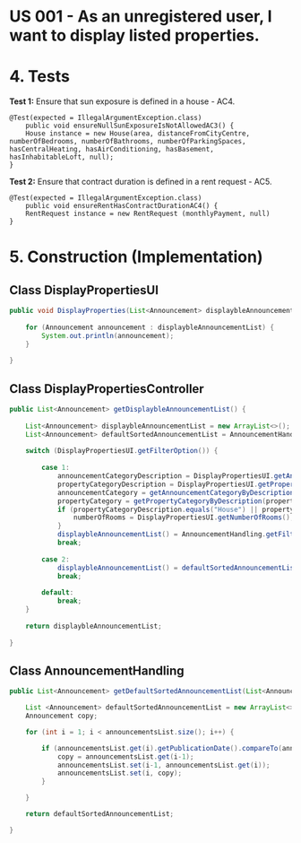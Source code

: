 # US 001 - As an unregistered user, I want to display listed properties. 

# 4. Tests 

**Test 1:** Ensure that sun exposure is defined in a house - AC4.

	@Test(expected = IllegalArgumentException.class)
		public void ensureNullSunExposureIsNotAllowedAC3() {
		House instance = new House(area, distanceFromCityCentre, numberOfBedrooms, numberOfBathrooms, numberOfParkingSpaces, hasCentralHeating, hasAirConditioning, hasBasement, hasInhabitableLoft, null);
	}
	

**Test 2:** Ensure that contract duration is defined in a rent request - AC5.

	@Test(expected = IllegalArgumentException.class)
		public void ensureRentHasContractDurationAC4() {
        RentRequest instance = new RentRequest (monthlyPayment, null)
	}


# 5. Construction (Implementation)


## Class DisplayPropertiesUI

```java
public void DisplayProperties(List<Announcement> displaybleAnnouncementList) {
    
    for (Announcement announcement : displaybleAnnouncementList) {
        System.out.println(announcement);
    }
    
}
```


## Class DisplayPropertiesController 

```java
public List<Announcement> getDisplaybleAnnouncementList() {
    
    List<Announcement> displaybleAnnouncementList = new ArrayList<>();
    List<Announcement> defaultSortedAnnouncementList = AnnouncementHandling.getDefaultSortedAnnouncementList();
    
    switch (DisplayPropertiesUI.getFilterOption()) {
    
        case 1: 
            announcementCategoryDescription = DisplayPropertiesUI.getAnnouncementCategoryDescription();
            propertyCategoryDescription = DisplayPropertiesUI.getPropertyCategoryDescription();
            announcementCategory = getAnnouncementCategoryByDescription(announcementCategoryDescription);
            propertyCategory = getPropertyCategoryByDescription(propertyCategoryDescription);
            if (propertyCategoryDescription.equals("House") || propertyCategoryDescription.equals("Apartment")) {
                numberOfRooms = DisplayPropertiesUI.getNumberOfRooms();    
            }       
            displaybleAnnouncementList() = AnnouncementHandling.getFilteredAnnouncementList(defaultSortedAnnouncementList, announcementCategory, propertyCategory, numberOfRooms);
            break;
            
        case 2:
            displaybleAnnouncementList() = defaultSortedAnnouncementList();
            break;
            
        default:
            break;
    }
    
    return displaybleAnnouncementList;
    
}
```


## Class AnnouncementHandling

```java
public List<Announcement> getDefaultSortedAnnouncementList(List<Announcement> announcementsList) {

    List <Announcement> defaultSortedAnnouncementList = new ArrayList<>();
    Announcement copy;

    for (int i = 1; i < announcementsList.size(); i++) {

        if (announcementsList.get(i).getPublicationDate().compareTo(announcementsList.get(i-1).getPublicationDate()) > 0) {
            copy = announcementsList.get(i-1);
            announcementsList.set(i-1, announcementsList.get(i));
            announcementsList.set(i, copy);
        }

    }

    return defaultSortedAnnouncementList;

}
```